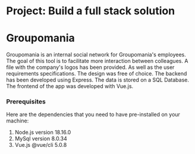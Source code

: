 # Project: Build a full stack solution
# Groupomania 
Groupomania is an internal social network for Groupomania's employees. The goal of this tool is to facilitate more interaction between colleagues. A file with the company's logos has been provided. As well as the user requirements specifications.
The design was free of choice. 
The backend has been developed using Express. The data is stored on a SQL Database. The frontend of the app was developed with Vue.js. 
### Prerequisites
Here are the dependencies that you need to have pre-installed on your machine:
1. Node.js version 18.16.0
1. MySql version 8.0.34 
1. Vue.js @vue/cli 5.0.8
